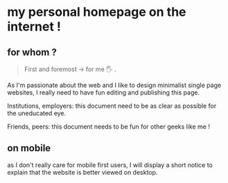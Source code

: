 # my personal homepage on the internet !

## for whom ?
> First and foremost → for me 🖐️ .

As I'm passionate about the web and I like to design minimalist single page websites, I really need to have fun editing and publishing this page.

Institutions, employers: this document need to be as clear as possible for the uneducated eye.

Friends, peers: this document needs to be fun for other geeks like me !

## on mobile
as I don't really care for mobile first users, I will display a short notice to explain that the website is better viewed on desktop.
